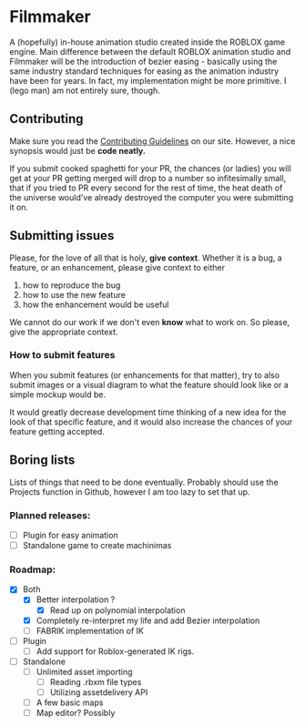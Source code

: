 # Filmmaker
A (hopefully) in-house animation studio created inside the ROBLOX game engine. Main difference between the default ROBLOX animation studio and Filmmaker will be the introduction of bezier easing - basically using the same industry standard techniques for easing as the animation industry have been for years. In fact, my implementation might be more primitive. I (lego man) am not entirely sure, though.

## Contributing
Make sure you read the [Contributing Guidelines](https://tbj-team.github.io/contributing/) on our site. However, a nice synopsis would just be **code neatly.** 

If you submit cooked spaghetti for your PR, the chances (or ladies) you will get at your PR getting merged will drop to a number so infitesimally small, that if you tried to PR every second for the rest of time, the heat death of the universe would've already destroyed the computer you were submitting it on.

## Submitting issues
Please, for the love of all that is holy, **give context**. Whether it is a bug, a feature, or an enhancement, please give context to either

1. how to reproduce the bug
2. how to use the new feature
3. how the enhancement would be useful

We cannot do our work if we don't even **know** what to work on. So please, give the appropriate context.

### How to submit features
When you submit features (or enhancements for that matter), try to also submit images or a visual diagram to what the feature should look like or a simple mockup would be.

It would greatly decrease development time thinking of a new idea for the look of that specific feature, and it would also increase the chances of your feature getting accepted.

## Boring lists
Lists of things that need to be done eventually. Probably should use the Projects function in Github, however I am too lazy to set that up.

### Planned releases:
- [ ] Plugin for easy animation
- [ ] Standalone game to create machinimas

### Roadmap:

- [x] Both
	- [x] Better interpolation ?
		- [x] Read up on polynomial interpolation
	- [x] Completely re-interpret my life and add Bezier interpolation
	- [ ] FABRIK implementation of IK
- [ ] Plugin
	- [ ] Add support for Roblox-generated IK rigs.
- [ ] Standalone
	- [ ] Unlimited asset importing
		- [ ] Reading .rbxm file types
		- [ ] Utilizing assetdelivery API
	- [ ] A few basic maps
	- [ ] Map editor? Possibly
